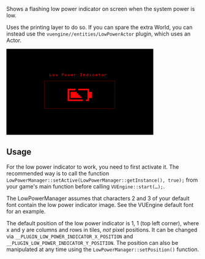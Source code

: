 Shows a flashing low power indicator on screen when the system power is low.

Uses the printing layer to do so. If you can spare the extra World, you can instead use the `vuengine//entities/LowPowerActor` plugin, which uses an Actor.

![Preview Image](preview.png)

## Usage

For the low power indicator to work, you need to first activate it. The recommended way is to call the function `LowPowerManager::setActive(LowPowerManager::getInstance(), true);` from your game's main function before calling `VUEngine::start(…);`.

The LowPowerManager assumes that characters 2 and 3 of your default font contain the low power indicator image. See the VUEngine default font for an example.

The default position of the low power indicator is 1, 1 (top left corner), where x and y are columns and rows in tiles, *not* pixel positions. It can be changed via `__PLUGIN_LOW_POWER_INDICATOR_X_POSITION` and `__PLUGIN_LOW_POWER_INDICATOR_Y_POSITION`. The position can also be manipulated at any time using the `LowPowerManager::setPosition()` function.
